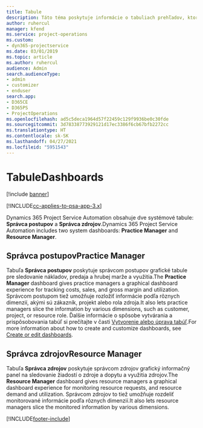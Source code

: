 ```yaml
---
title: Tabule
description: Táto téma poskytuje informácie o tabuliach prehľadov, ktoré sú zahrnuté Dynamics 365 Project Service Automation.
author: ruhercul
manager: kfend
ms.service: project-operations
ms.custom:
- dyn365-projectservice
ms.date: 03/01/2019
ms.topic: article
ms.author: ruhercul
audience: Admin
search.audienceType:
- admin
- customizer
- enduser
search.app:
- D365CE
- D365PS
- ProjectOperations
ms.openlocfilehash: ad5c5deca1964d57f22459c129f9936be0c30fde
ms.sourcegitcommit: 3d78338773929121d17ec3386f6cb67bfb2272cc
ms.translationtype: HT
ms.contentlocale: sk-SK
ms.lasthandoff: 04/27/2021
ms.locfileid: "5951543"
---
```

# <a name="dashboards"></a><span data-ttu-id="de705-103">Tabule</span><span class="sxs-lookup"><span data-stu-id="de705-103">Dashboards</span></span>

[!include [banner](../includes/psa-now-project-operations.md)]

[!INCLUDE[cc-applies-to-psa-app-3.x](../includes/cc-applies-to-psa-app-3x.md)]

<span data-ttu-id="de705-104">Dynamics 365 Project Service Automation obsahuje dve systémové tabule: **Správca postupov** a **Správca zdrojov**.</span><span class="sxs-lookup"><span data-stu-id="de705-104">Dynamics 365 Project Service Automation includes two system dashboards: **Practice Manager** and **Resource Manager**.</span></span>

## <a name="practice-manager"></a><span data-ttu-id="de705-105">Správca postupov</span><span class="sxs-lookup"><span data-stu-id="de705-105">Practice Manager</span></span> 

<span data-ttu-id="de705-106">Tabuľa **Správca postupov** poskytuje správcom postupov grafické tabule pre sledovanie nákladov, predaja a hrubej marže a využitia.</span><span class="sxs-lookup"><span data-stu-id="de705-106">The **Practice Manager** dashboard gives practice managers a graphical dashboard experience for tracking costs, sales, and gross margin and utilization.</span></span> <span data-ttu-id="de705-107">Správcom postupom tiež umožňuje rozložiť informácie podľa rôznych dimenzií, akými sú zákazník, projekt alebo rola zdroja.</span><span class="sxs-lookup"><span data-stu-id="de705-107">It also lets practice managers slice the information by various dimensions, such as customer, project, or resource role.</span></span> <span data-ttu-id="de705-108">Ďalšie informácie o spôsobe vytvárania a prispôsobovania tabúľ si prečítajte v časti [Vytvorenie alebo úprava tabúľ](/dynamics365/customerengagement/on-premises/customize/create-edit-dashboards).</span><span class="sxs-lookup"><span data-stu-id="de705-108">For more information about how to create and customize dashboards, see [Create or edit dashboards](/dynamics365/customerengagement/on-premises/customize/create-edit-dashboards).</span></span>

## <a name="resource-manager"></a><span data-ttu-id="de705-109">Správca zdrojov</span><span class="sxs-lookup"><span data-stu-id="de705-109">Resource Manager</span></span> 

<span data-ttu-id="de705-110">Tabuľa **Správca zdrojov** poskytuje správcom zdrojov grafický informačný panel na sledovanie žiadostí o zdroje a dopytu a využitia zdrojov.</span><span class="sxs-lookup"><span data-stu-id="de705-110">The **Resource Manager** dashboard gives resource managers a graphical dashboard experience for monitoring resource requests, and resource demand and utilization.</span></span> <span data-ttu-id="de705-111">Správcom zdrojov to tiež umožňuje rozdeliť monitorované informácie podľa rôznych dimenzií.</span><span class="sxs-lookup"><span data-stu-id="de705-111">It also lets resource managers slice the monitored information by various dimensions.</span></span>


[!INCLUDE[footer-include](../includes/footer-banner.md)]